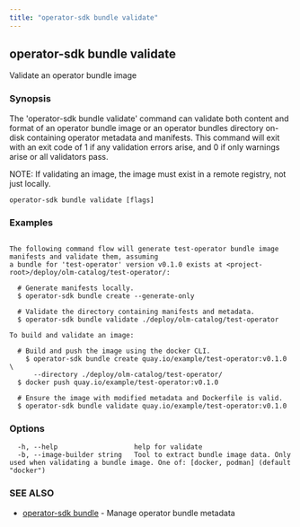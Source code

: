 ```yaml
---
title: "operator-sdk bundle validate"
---
```

## operator-sdk bundle validate

Validate an operator bundle image

### Synopsis


The 'operator-sdk bundle validate' command can validate both content and
format of an operator bundle image or an operator bundles directory on-disk
containing operator metadata and manifests. This command will exit with an
exit code of 1 if any validation errors arise, and 0 if only warnings arise or
all validators pass.

NOTE: If validating an image, the image must exist in a remote registry, not just locally.

```
operator-sdk bundle validate [flags]
```

### Examples

```

The following command flow will generate test-operator bundle image manifests and validate them, assuming 
a bundle for 'test-operator' version v0.1.0 exists at <project-root>/deploy/olm-catalog/test-operator/:

  # Generate manifests locally.
  $ operator-sdk bundle create --generate-only

  # Validate the directory containing manifests and metadata.
  $ operator-sdk bundle validate ./deploy/olm-catalog/test-operator

To build and validate an image:

  # Build and push the image using the docker CLI.
	$ operator-sdk bundle create quay.io/example/test-operator:v0.1.0 \
      --directory ./deploy/olm-catalog/test-operator/
  $ docker push quay.io/example/test-operator:v0.1.0

  # Ensure the image with modified metadata and Dockerfile is valid.
  $ operator-sdk bundle validate quay.io/example/test-operator:v0.1.0

```

### Options

```
  -h, --help                   help for validate
  -b, --image-builder string   Tool to extract bundle image data. Only used when validating a bundle image. One of: [docker, podman] (default "docker")
```

### SEE ALSO

* [operator-sdk bundle](../operator-sdk_bundle)	 - Manage operator bundle metadata

